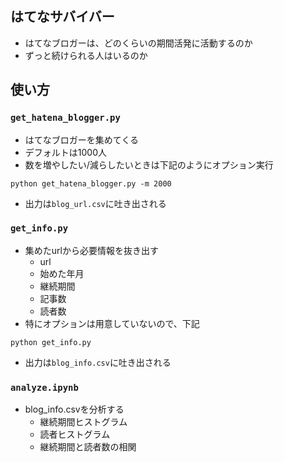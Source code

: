 ## はてなサバイバー

- はてなブロガーは、どのくらいの期間活発に活動するのか
- ずっと続けられる人はいるのか

## 使い方

### `get_hatena_blogger.py`

- はてなブロガーを集めてくる
- デフォルトは1000人
- 数を増やしたい/減らしたいときは下記のようにオプション実行

```
python get_hatena_blogger.py -m 2000
```

- 出力は`blog_url.csv`に吐き出される

### `get_info.py`

- 集めたurlから必要情報を抜き出す
    - url
    - 始めた年月
    - 継続期間
    - 記事数
    - 読者数
- 特にオプションは用意していないので、下記

```
python get_info.py
```

- 出力は`blog_info.csv`に吐き出される

### `analyze.ipynb`
- blog_info.csvを分析する
    - 継続期間ヒストグラム
    - 読者ヒストグラム
    - 継続期間と読者数の相関

